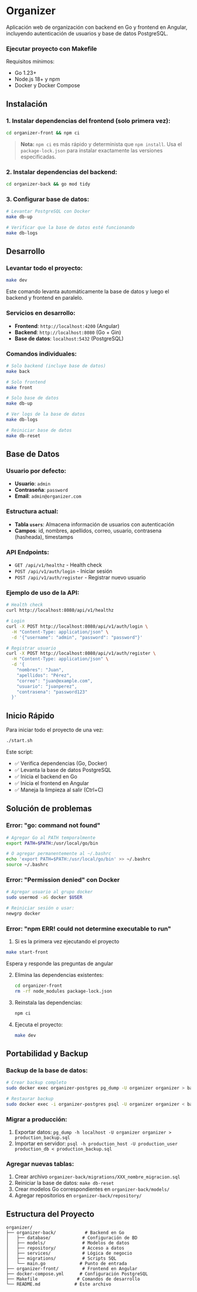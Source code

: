 # Organizer

Aplicación web de organización con backend en Go y frontend en Angular, incluyendo autenticación de usuarios y base de datos PostgreSQL.

### Ejecutar proyecto con Makefile

Requisitos mínimos:
- Go 1.23+
- Node.js 18+ y npm
- Docker y Docker Compose

## Instalación

### 1. Instalar dependencias del frontend (solo primera vez):
```bash
cd organizer-front && npm ci
```

> **Nota:** `npm ci` es más rápido y determinista que `npm install`. Usa el `package-lock.json` para instalar exactamente las versiones especificadas.

### 2. Instalar dependencias del backend:
```bash
cd organizer-back && go mod tidy
```

### 3. Configurar base de datos:
```bash
# Levantar PostgreSQL con Docker
make db-up

# Verificar que la base de datos esté funcionando
make db-logs
```

## Desarrollo

### Levantar todo el proyecto:
```bash
make dev
```
Este comando levanta automáticamente la base de datos y luego el backend y frontend en paralelo.

### Servicios en desarrollo:
- **Frontend**: `http://localhost:4200` (Angular)
- **Backend**: `http://localhost:8080` (Go + Gin)
- **Base de datos**: `localhost:5432` (PostgreSQL)

### Comandos individuales:
```bash
# Solo backend (incluye base de datos)
make back

# Solo frontend
make front

# Solo base de datos
make db-up

# Ver logs de la base de datos
make db-logs

# Reiniciar base de datos
make db-reset
```

## Base de Datos

### Usuario por defecto:
- **Usuario**: `admin`
- **Contraseña**: `password`
- **Email**: `admin@organizer.com`

### Estructura actual:
- **Tabla `users`**: Almacena información de usuarios con autenticación
- **Campos**: id, nombres, apellidos, correo, usuario, contrasena (hasheada), timestamps

### API Endpoints:
- `GET /api/v1/healthz` - Health check
- `POST /api/v1/auth/login` - Iniciar sesión
- `POST /api/v1/auth/register` - Registrar nuevo usuario

### Ejemplo de uso de la API:
```bash
# Health check
curl http://localhost:8080/api/v1/healthz

# Login
curl -X POST http://localhost:8080/api/v1/auth/login \
  -H "Content-Type: application/json" \
  -d '{"username": "admin", "password": "password"}'

# Registrar usuario
curl -X POST http://localhost:8080/api/v1/auth/register \
  -H "Content-Type: application/json" \
  -d '{
    "nombres": "Juan",
    "apellidos": "Pérez", 
    "correo": "juan@example.com",
    "usuario": "juanperez",
    "contrasena": "password123"
  }'
```

## Inicio Rápido

Para iniciar todo el proyecto de una vez:
```bash
./start.sh
```

Este script:
- ✅ Verifica dependencias (Go, Docker)
- ✅ Levanta la base de datos PostgreSQL
- ✅ Inicia el backend en Go
- ✅ Inicia el frontend en Angular
- ✅ Maneja la limpieza al salir (Ctrl+C)

## Solución de problemas

### Error: "go: command not found"
```bash
# Agregar Go al PATH temporalmente
export PATH=$PATH:/usr/local/go/bin

# O agregar permanentemente al ~/.bashrc
echo 'export PATH=$PATH:/usr/local/go/bin' >> ~/.bashrc
source ~/.bashrc
```

### Error: "Permission denied" con Docker
```bash
# Agregar usuario al grupo docker
sudo usermod -aG docker $USER

# Reiniciar sesión o usar:
newgrp docker
```

### Error: "npm ERR! could not determine executable to run"

1. Si es la primera vez ejecutando el proyecto
```bash
make start-front
```
Espera y responde las preguntas de angular

2. Elimina las dependencias existentes:
   ```bash
   cd organizer-front
   rm -rf node_modules package-lock.json
   ```

3. Reinstala las dependencias:
   ```bash
   npm ci
   ```

4. Ejecuta el proyecto:
   ```bash
   make dev
   ```

## Portabilidad y Backup

### Backup de la base de datos:
```bash
# Crear backup completo
sudo docker exec organizer-postgres pg_dump -U organizer organizer > backup.sql

# Restaurar backup
sudo docker exec -i organizer-postgres psql -U organizer organizer < backup.sql
```

### Migrar a producción:
1. Exportar datos: `pg_dump -h localhost -U organizer organizer > production_backup.sql`
2. Importar en servidor: `psql -h production_host -U production_user production_db < production_backup.sql`

### Agregar nuevas tablas:
1. Crear archivo `organizer-back/migrations/XXX_nombre_migracion.sql`
2. Reiniciar la base de datos: `make db-reset`
3. Crear modelos Go correspondientes en `organizer-back/models/`
4. Agregar repositorios en `organizer-back/repository/`

## Estructura del Proyecto

```
organizer/
├── organizer-back/           # Backend en Go
│   ├── database/            # Configuración de BD
│   ├── models/              # Modelos de datos
│   ├── repository/          # Acceso a datos
│   ├── services/            # Lógica de negocio
│   ├── migrations/          # Scripts SQL
│   └── main.go             # Punto de entrada
├── organizer-front/         # Frontend en Angular
├── docker-compose.yml      # Configuración PostgreSQL
├── Makefile               # Comandos de desarrollo
└── README.md             # Este archivo
```